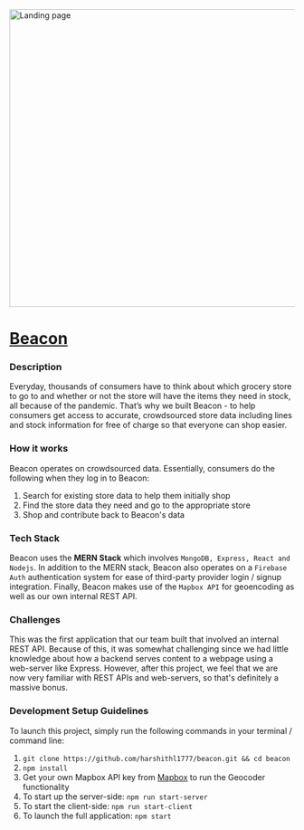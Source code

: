 <img width="526" alt="Landing page" src="https://user-images.githubusercontent.com/44104695/111893733-13ebdd80-89db-11eb-8e00-66060d979e08.png">

# [Beacon](https://trybeacon.herokuapp.com)

### Description

Everyday, thousands of consumers have to think about which grocery store to go to and whether or not the store will have the items they need in stock, all because of the pandemic. That’s why we built Beacon - to help consumers get access to accurate, crowdsourced store data including lines and stock information for free of charge so that everyone can shop easier.

### How it works

Beacon operates on crowdsourced data. Essentially, consumers do the following when they log in to Beacon:
1. Search for existing store data to help them initially shop
2. Find the store data they need and go to the appropriate store
3. Shop and contribute back to Beacon's data

### Tech Stack

Beacon uses the **MERN Stack** which involves `MongoDB, Express, React and Nodejs`. In addition to the MERN stack, Beacon also operates on a `Firebase Auth` authentication system for ease of third-party provider login / signup integration. Finally, Beacon makes use of the `Mapbox API` for geoencoding as well as our own internal REST API.

### Challenges

This was the first application that our team built that involved an internal REST API. Because of this, it was somewhat challenging since we had little knowledge about how a backend serves content to a webpage using a web-server like Express. However, after this project, we feel that we are now very familiar with REST APIs and web-servers, so that's definitely a massive bonus.

### Development Setup Guidelines

To launch this project, simply run the following commands in your terminal / command line:
1. `git clone https://github.com/harshithl1777/beacon.git && cd beacon`
2. `npm install`
3. Get your own Mapbox API key from [Mapbox](https://mapbox.com) to run the Geocoder functionality
4. To start up the server-side: `npm run start-server`
5. To start the client-side: `npm run start-client`
6. To launch the full application: `npm start`




